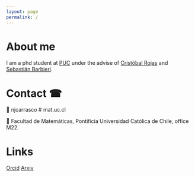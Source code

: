 ```yaml
---
layout: page
permalink: /
---
```


# About me

I am a phd student at [PUC](mat.uc.cl) under the advise of [Cristóbal Rojas](https://www.mat.uc.cl/personas/perfil/cristobal.rojas) and [Sebastián Barbieri](http://www.sbarbieri.usach.cl/).

# Contact ☎
📧 njcarrasco # mat.uc.cl

📍 Facultad de Matemáticas, Pontificia Universidad Católica de Chile, office M22.


# Links
[Orcid](https://orcid.org/0009-0002-7381-4382)  [Arxiv](https://arxiv.org/search/math?searchtype=author&query=Carrasco-Vargas,+N)
